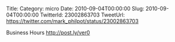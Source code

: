 Title: 
Category: micro
Date: 2010-09-04T00:00:00
Slug: 2010-09-04T00:00:00
TwitterId: 23002863703
TweetUrl: https://twitter.com/mark_philpot/status/23002863703

Business Hours http://post.ly/ver0